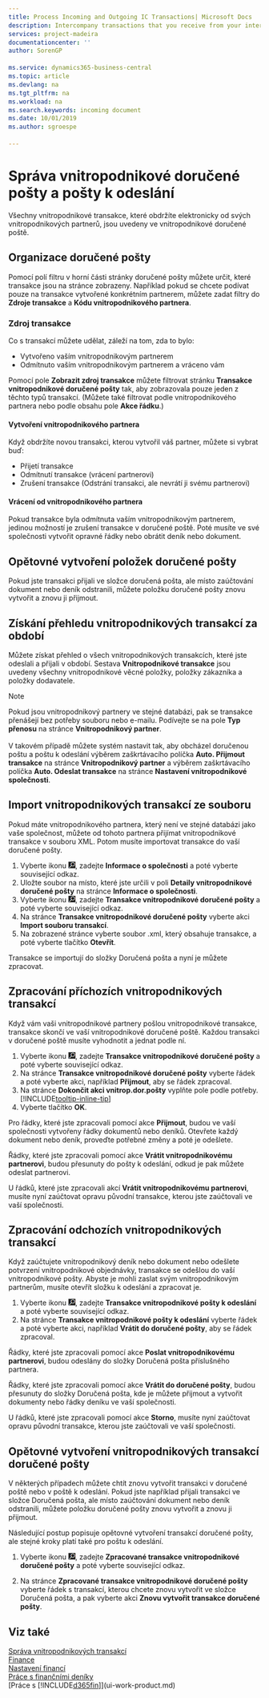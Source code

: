 ```yaml
---
title: Process Incoming and Outgoing IC Transactions| Microsoft Docs
description: Intercompany transactions that you receive from your intercompany partners are listed in the intercompany inbox where you process them manually or automatically.
services: project-madeira
documentationcenter: ''
author: SorenGP

ms.service: dynamics365-business-central
ms.topic: article
ms.devlang: na
ms.tgt_pltfrm: na
ms.workload: na
ms.search.keywords: incoming document
ms.date: 10/01/2019
ms.author: sgroespe

---
```

# Správa vnitropodnikové doručené pošty a pošty k odeslání
Všechny vnitropodnikové transakce, které obdržíte elektronicky od svých vnitropodnikových partnerů, jsou uvedeny ve vnitropodnikové doručené poště.

## Organizace doručené pošty
Pomocí polí filtru v horní části stránky doručené pošty můžete určit, které transakce jsou na stránce zobrazeny. Například pokud se chcete podívat pouze na transakce vytvořené konkrétním partnerem, můžete zadat filtry do **Zdroje transakce** a **Kódu vnitropodnikového partnera**.

### Zdroj transakce
Co s transakcí můžete udělat, záleží na tom, zda to bylo:

- Vytvořeno vaším vnitropodnikovým partnerem
- Odmítnuto vaším vnitropodnikovým partnerem a vráceno vám

Pomocí pole **Zobrazit zdroj transakce** můžete filtrovat stránku **Transakce vnitropodnikové doručené pošty** tak, aby zobrazovala pouze jeden z těchto typů transakcí. (Můžete také filtrovat podle vnitropodnikového partnera nebo podle obsahu pole **Akce řádku**.)

#### Vytvoření vnitropodnikového partnera
Když obdržíte novou transakci, kterou vytvořil váš partner, můžete si vybrat buď:

- Přijetí transakce
- Odmítnutí transakce (vrácení partnerovi)
- Zrušení transakce (Odstrání transakci, ale nevrátí ji svému partnerovi)

#### Vrácení od vnitropodnikového partnera
Pokud transakce byla odmítnuta vaším vnitropodnikovým partnerem, jedinou možností je zrušení transakce v doručené poště. Poté musíte ve své společnosti vytvořit opravné řádky nebo obrátit deník nebo dokument.

## Opětovné vytvoření položek doručené pošty
Pokud jste transakci přijali ve složce doručená pošta, ale místo zaúčtování dokument nebo deník odstranili, můžete položku doručené pošty znovu vytvořit a znovu ji přijmout.

## Získání přehledu vnitropodnikových transakcí za období
Můžete získat přehled o všech vnitropodnikových transakcích, které jste odeslali a přijali v období. Sestava **Vnitropodnikové transakce** jsou uvedeny všechny vnitropodnikové věcné položky, položky zákazníka a položky dodavatele.

> [!NOTE]
> Pokud jsou vnitropodnikový partnery ve stejné databázi, pak se transakce přenášejí bez potřeby souboru nebo e-mailu. Podívejte se na pole **Typ přenosu** na stránce **Vnitropodnikový partner**. <br /><br />
V takovém případě můžete systém nastavit tak, aby obcházel doručenou poštu a poštu k odeslání výběrem zaškrtávacího políčka **Auto.  Přijmout transakce** na stránce **Vnitropodnikový partner** a výběrem zaškrtávacího políčka **Auto.  Odeslat transakce** na stránce **Nastavení vnitropodnikové společnosti**.

## Import vnitropodnikových transakcí ze souboru
Pokud máte vnitropodnikového partnera, který není ve stejné databázi jako vaše společnost, můžete od tohoto partnera přijímat vnitropodnikové transakce v souboru XML. Potom musíte importovat transakce do vaší doručené pošty.

1. Vyberte ikonu ![Žárovky, která otevře funkci Řekněte mi](media/ui-search/search_small.png "Řekněte mi, co chcete dělat"), zadejte **Informace o společnosti** a poté vyberte související odkaz.
2. Uložte soubor na místo, které jste určili v poli **Detaily vnitropodnikové doručené pošty** na stránce **Informace o společnosti**.
3. Vyberte ikonu ![Žárovky, která otevře funkci Řekněte mi](media/ui-search/search_small.png "Řekněte mi, co chcete dělat"), zadejte **Transakce vnitropodnikové doručené pošty** a poté vyberte související odkaz.
4. Na stránce **Transakce vnitropodnikové doručené pošty** vyberte akci **Import souboru transakcí**.
5. Na zobrazené stránce vyberte soubor .xml, který obsahuje transakce, a poté vyberte tlačítko **Otevřít**.

Transakce se importují do složky Doručená pošta a nyní je můžete zpracovat.

## Zpracování příchozích vnitropodnikových transakcí
Když vám vaši vnitropodnikové partnery pošlou vnitropodnikové transakce, transakce skončí ve vaší vnitropodnikové doručené poště. Každou transakci v doručené poště musíte vyhodnotit a jednat podle ní.

1. Vyberte ikonu ![Žárovky, která otevře funkci Řekněte mi](media/ui-search/search_small.png "Řekněte mi, co chcete dělat"), zadejte **Transakce vnitropodnikové doručené pošty** a poté vyberte související odkaz.
2. Na stránce **Transakce vnitropodnikové doručené pošty** vyberte řádek a poté vyberte akci, například **Přijmout**, aby se řádek zpracoval.
3. Na stránce **Dokončit akci vnitrop.dor.pošty** vyplňte pole podle potřeby. [!INCLUDE[tooltip-inline-tip](includes/tooltip-inline-tip_md.md)]
4. Vyberte tlačítko **OK**.

Pro řádky, které jste zpracovali pomocí akce **Přijmout**, budou ve vaší společnosti vytvořeny řádky dokumentů nebo deníků. Otevřete každý dokument nebo deník, proveďte potřebné změny a poté je odešlete.

Řádky, které jste zpracovali pomocí akce **Vrátit vnitropodnikovému partnerovi**, budou přesunuty do pošty k odeslání, odkud je pak můžete odeslat partnerovi.

U řádků, které jste zpracovali akcí **Vrátit vnitropodnikovému partnerovi**, musíte nyní zaúčtovat opravu původní transakce, kterou jste zaúčtovali ve vaší společnosti.

## Zpracování odchozích vnitropodnikových transakcí
Když zaúčtujete vnitropodnikový deník nebo dokument nebo odešlete potvrzení vnitropodnikové objednávky, transakce se odešlou do vaší vnitropodnikové pošty. Abyste je mohli zaslat svým vnitropodnikovým partnerům, musíte otevřít složku k odeslání a zpracovat je.

1. Vyberte ikonu ![Žárovky, která otevře funkci Řekněte mi](media/ui-search/search_small.png "Řekněte mi, co chcete dělat"), zadejte **Transakce vnitropodnikové pošty k odeslání** a poté vyberte související odkaz.
2. Na stránce **Transakce vnitropodnikové pošty k odeslání** vyberte řádek a poté vyberte akci, například **Vrátit do doručené pošty**, aby se řádek zpracoval.

Řádky, které jste zpracovali pomocí akce **Poslat vnitropodnikovému partnerovi**, budou odeslány do složky Doručená pošta příslušného partnera.

Řádky, které jste zpracovali pomocí akce **Vrátit do doručené pošty**, budou přesunuty do složky Doručená pošta, kde je můžete přijmout a vytvořit dokumenty nebo řádky deníku ve vaší společnosti.

U řádků, které jste zpracovali pomocí akce **Storno**, musíte nyní zaúčtovat opravu původní transakce, kterou jste zaúčtovali ve vaší společnosti.

## Opětovné vytvoření vnitropodnikových transakcí doručené pošty
V některých případech můžete chtít znovu vytvořit transakci v doručené poště nebo v poště k odeslání. Pokud jste například přijali transakci ve složce Doručená pošta, ale místo zaúčtování dokument nebo deník odstranili, můžete položku doručené pošty znovu vytvořit a znovu ji přijmout.

Následující postup popisuje opětovné vytvoření transakcí doručené pošty, ale stejné kroky platí také pro poštu k odeslání.

1. Vyberte ikonu ![Žárovky, která otevře funkci Řekněte mi](media/ui-search/search_small.png "Řekněte mi, co chcete dělat"), zadejte **Zpracované transakce vnitropodnikové doručené pošty** a poté vyberte související odkaz.

2. Na stránce **Zpracované transakce vnitropodnikové doručené pošty** vyberte řádek s transakcí, kterou chcete znovu vytvořit ve složce Doručená pošta, a pak vyberte akci **Znovu vytvořit transakce doručené pošty**.

## Viz také
[Správa vnitropodnikových transakcí](intercompany-manage.md)  
[Finance](finance.md)  
[Nastavení financí](finance-setup-finance.md)  
[Práce s finančními deníky](ui-work-general-journals.md)  
[Práce s [!INCLUDE[d365fin](includes/d365fin_md.md)]](ui-work-product.md)
